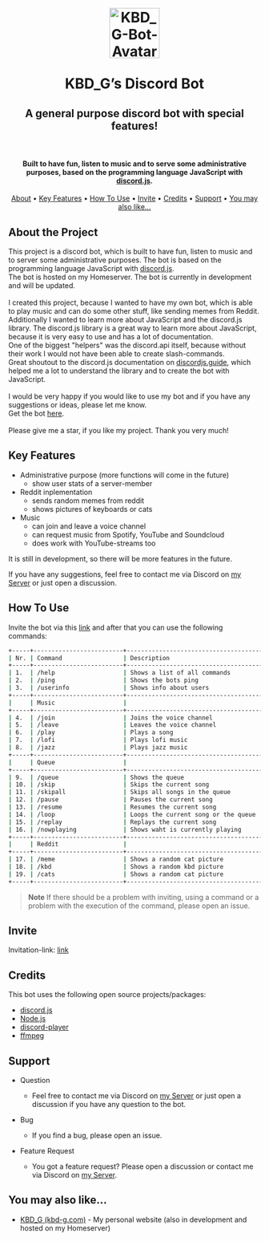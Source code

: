<h1 align="center">
  <br>
  <a href="https://kbd-g.com/"><img src="https://kbd-g.com/PIC/KBD_Wallpaper_remake_DC_Bot_400.png" alt="KBD_G-Bot-Avatar" width="100"></a>
  <br>
  <br>
    KBD_G’s Discord Bot
</h1>
<h2 align="center">
    A general purpose discord bot with special features!
</h2>
<br>

<h4 align="center">Built to have fun, listen to music and to serve some administrative purposes, based on the programming language JavaScript with <a href="https://discord.js.org/#/" target="_blank">discord.js</a>.</h4>

<p align="center">
    <a href="#about-the-project">About</a> •
    <a href="#key-features">Key Features</a> •
    <a href="#how-to-use">How To Use</a> •
    <a href="#invite">Invite</a> •
    <a href="#credits">Credits</a> •
    <a href="#support">Support</a> •
    <a href="#you-may-also-like">You may also like...</a>
</p>

## About the Project

This project is a discord bot, which is built to have fun, listen to music and to server some administrative purposes. The bot is based on the programming language JavaScript with [discord.js](https://discord.js.org/#/). 
<br>
The bot is hosted on my Homeserver. The bot is currently in development and will be updated. 
<br>
<br>
I created this project, because I wanted to have my own bot, which is able to play music and can do some other stuff, like sending memes from Reddit. 
<br>
Additionally I wanted to learn more about JavaScript and the discord.js library. The discord.js library is a great way to learn more about JavaScript, because it is very easy to use and has a lot of documentation.
<br>
One of the biggest "helpers" was the discord.api itself, because without their work I would not have been able to create slash-commands.
<br>
Great shoutout to the discord.js documentation on [discordjs.guide](https://discordjs.guide/), which helped me a lot to understand the library and to create the bot with JavaScript.
<br>
<br>
I would be very happy if you would like to use my bot and if you have any suggestions or ideas, please let me know. 
<br>
Get the bot [here](#invite).
<br>
<br>
Please give me a star, if you like my project. Thank you very much!



## Key Features

* Administrative purpose (more functions will come in the future)
  - show user stats of a server-member
* Reddit inplementation
  - sends random memes from reddit
  - shows pictures of keyboards or cats
* Music
  - can join and leave a voice channel
  - can request music from Spotify, YouTube and Soundcloud
  - does work with YouTube-streams too

It is still in development, so there will be more features in the future.

If you have any suggestions, feel free to contact me via Discord on [my Server](https://discord.com/invite/Vce9FEJP5T) or just open a discussion.

## How To Use

Invite the bot via this [link](https://discord.com/api/oauth2/authorize?client_id=1041784484607033355&permissions=8&scope=applications.commands%20bot) and after that you can use the following commands:

```bash
+-----+-------------------------+-------------------------------------------------------------------+
| Nr. | Command                 | Description                                                       |
+-----+-------------------------+-------------------------------------------------------------------+
| 1.  | /help                   | Shows a list of all commands                                      |
| 2.  | /ping                   | Shows the bots ping                                               |
| 3.  | /userinfo               | Shows info about users                                            |
+-----+-------------------------+-------------------------------------------------------------------+
|     | Music                   |                                                                   |
+-----+-------------------------+-------------------------------------------------------------------+
| 4.  | /join                   | Joins the voice channel                                           |
| 5.  | /leave                  | Leaves the voice channel                                          |
| 6.  | /play                   | Plays a song                                                      |
| 7.  | /lofi                   | Plays lofi music                                                  |
| 8.  | /jazz                   | Plays jazz music                                                  |
+-----+-------------------------+-------------------------------------------------------------------+
|     | Queue                   |                                                                   |
+-----+-------------------------+-------------------------------------------------------------------+
| 9.  | /queue                  | Shows the queue                                                   |
| 10. | /skip                   | Skips the current song                                            |
| 11. | /skipall                | Skips all songs in the queue                                      |
| 12. | /pause                  | Pauses the current song                                           |
| 13. | /resume                 | Resumes the current song                                          |
| 14. | /loop                   | Loops the current song or the queue                               |
| 15. | /replay                 | Replays the current song                                          |
| 16. | /nowplaying             | Shows waht is currently playing                                   |
+-----+-------------------------+-------------------------------------------------------------------+
|     | Reddit                  |                                                                   |
+-----+-------------------------+-------------------------------------------------------------------+
| 17. | /meme                   | Shows a random cat picture                                        |
| 18. | /kbd                    | Shows a random kbd picture                                        |
| 19. | /cats                   | Shows a random cat picture                                        |
+-----+-------------------------+-------------------------------------------------------------------+
```

> **Note**
> If there should be a problem with inviting, using a command or a problem with the execution of the command, please open an issue.


## Invite

Invitation-link: [link](https://discord.com/api/oauth2/authorize?client_id=1041784484607033355&permissions=8&scope=applications.commands%20bot)

## Credits

This bot uses the following open source projects/packages:

- [discord.js](https://discord.js.org/#/)
- [Node.js](https://nodejs.org/)
- [discord-player](https://discord-player.js.org/)
- [ffmpeg](https://ffmpeg.org/)

## Support

* Question
    - Feel free to contact me via Discord on [my Server](https://discord.com/invite/Vce9FEJP5T) or just open a discussion if you have any question to the bot.

* Bug
    - If you find a bug, please open an issue.

* Feature Request
    - You got a feature request? Please open a discussion or contact me via Discord on [my Server](https://discord.com/invite/Vce9FEJP5T).


## You may also like...

- [KBD_G (kbd-g.com)](https://kbd-g.com) - My personal website (also in development and hosted on my Homeserver)
